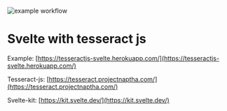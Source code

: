 ![example workflow](https://github.com/kaiekaie/tesseract-js-svelte/actions/workflows/main.yml/badge.svg)

# Svelte with tesseract js


Example:
[https://tesseractjs-svelte.herokuapp.com/](https://tesseractjs-svelte.herokuapp.com/)

Tesseract-js:
[https://tesseract.projectnaptha.com/](https://tesseract.projectnaptha.com/)

Svelte-kit:
[https://kit.svelte.dev/](https://kit.svelte.dev/)
